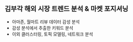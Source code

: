## 김부각 해외 시장 트렌드 분석 & 마켓 포지셔닝

- 아마존, 월마트 리뷰 데이터 감성 분석 
- 감성 분석에서 추출한 키워드 분석
- 이외 클러스터링, 토픽 모델링, 네트워크 분석
